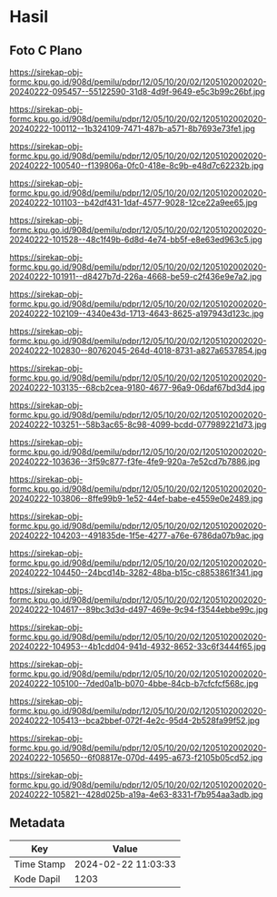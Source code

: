 # Hasil

## Foto C Plano

https://sirekap-obj-formc.kpu.go.id/908d/pemilu/pdpr/12/05/10/20/02/1205102002020-20240222-095457--55122590-31d8-4d9f-9649-e5c3b99c26bf.jpg

https://sirekap-obj-formc.kpu.go.id/908d/pemilu/pdpr/12/05/10/20/02/1205102002020-20240222-100112--1b324109-7471-487b-a571-8b7693e73fe1.jpg

https://sirekap-obj-formc.kpu.go.id/908d/pemilu/pdpr/12/05/10/20/02/1205102002020-20240222-100540--f139806a-0fc0-418e-8c9b-e48d7c62232b.jpg

https://sirekap-obj-formc.kpu.go.id/908d/pemilu/pdpr/12/05/10/20/02/1205102002020-20240222-101103--b42df431-1daf-4577-9028-12ce22a9ee65.jpg

https://sirekap-obj-formc.kpu.go.id/908d/pemilu/pdpr/12/05/10/20/02/1205102002020-20240222-101528--48c1f49b-6d8d-4e74-bb5f-e8e63ed963c5.jpg

https://sirekap-obj-formc.kpu.go.id/908d/pemilu/pdpr/12/05/10/20/02/1205102002020-20240222-101911--d8427b7d-226a-4668-be59-c2f436e9e7a2.jpg

https://sirekap-obj-formc.kpu.go.id/908d/pemilu/pdpr/12/05/10/20/02/1205102002020-20240222-102109--4340e43d-1713-4643-8625-a197943d123c.jpg

https://sirekap-obj-formc.kpu.go.id/908d/pemilu/pdpr/12/05/10/20/02/1205102002020-20240222-102830--80762045-264d-4018-8731-a827a6537854.jpg

https://sirekap-obj-formc.kpu.go.id/908d/pemilu/pdpr/12/05/10/20/02/1205102002020-20240222-103135--68cb2cea-9180-4677-96a9-06daf67bd3d4.jpg

https://sirekap-obj-formc.kpu.go.id/908d/pemilu/pdpr/12/05/10/20/02/1205102002020-20240222-103251--58b3ac65-8c98-4099-bcdd-077989221d73.jpg

https://sirekap-obj-formc.kpu.go.id/908d/pemilu/pdpr/12/05/10/20/02/1205102002020-20240222-103636--3f59c877-f3fe-4fe9-920a-7e52cd7b7886.jpg

https://sirekap-obj-formc.kpu.go.id/908d/pemilu/pdpr/12/05/10/20/02/1205102002020-20240222-103806--8ffe99b9-1e52-44ef-babe-e4559e0e2489.jpg

https://sirekap-obj-formc.kpu.go.id/908d/pemilu/pdpr/12/05/10/20/02/1205102002020-20240222-104203--491835de-1f5e-4277-a76e-6786da07b9ac.jpg

https://sirekap-obj-formc.kpu.go.id/908d/pemilu/pdpr/12/05/10/20/02/1205102002020-20240222-104450--24bcd14b-3282-48ba-b15c-c8853861f341.jpg

https://sirekap-obj-formc.kpu.go.id/908d/pemilu/pdpr/12/05/10/20/02/1205102002020-20240222-104617--89bc3d3d-d497-469e-9c94-f3544ebbe99c.jpg

https://sirekap-obj-formc.kpu.go.id/908d/pemilu/pdpr/12/05/10/20/02/1205102002020-20240222-104953--4b1cdd04-941d-4932-8652-33c6f3444f65.jpg

https://sirekap-obj-formc.kpu.go.id/908d/pemilu/pdpr/12/05/10/20/02/1205102002020-20240222-105100--7ded0a1b-b070-4bbe-84cb-b7cfcfcf568c.jpg

https://sirekap-obj-formc.kpu.go.id/908d/pemilu/pdpr/12/05/10/20/02/1205102002020-20240222-105413--bca2bbef-072f-4e2c-95d4-2b528fa99f52.jpg

https://sirekap-obj-formc.kpu.go.id/908d/pemilu/pdpr/12/05/10/20/02/1205102002020-20240222-105650--6f08817e-070d-4495-a673-f2105b05cd52.jpg

https://sirekap-obj-formc.kpu.go.id/908d/pemilu/pdpr/12/05/10/20/02/1205102002020-20240222-105821--428d025b-a19a-4e63-8331-f7b954aa3adb.jpg


## Metadata

| Key        | Value               |
| ---------- | ------------------- |
| Time Stamp | 2024-02-22 11:03:33 |
| Kode Dapil | 1203                |




